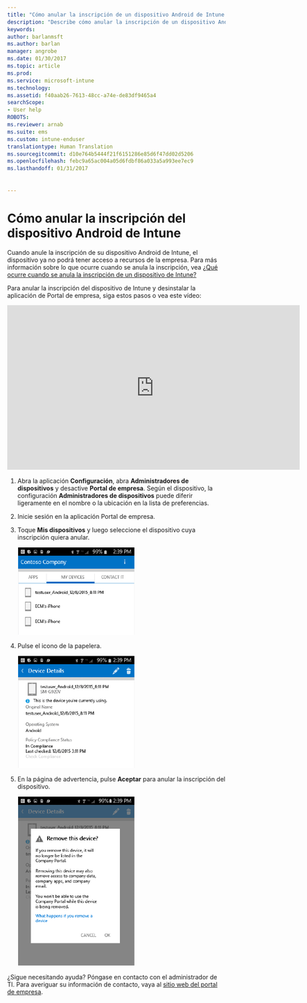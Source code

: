 ```yaml
---
title: "Cómo anular la inscripción de un dispositivo Android de Intune | Microsoft Docs"
description: "Describe cómo anular la inscripción de un dispositivo Android de Intune."
keywords: 
author: barlanmsft
ms.author: barlan
manager: angrobe
ms.date: 01/30/2017
ms.topic: article
ms.prod: 
ms.service: microsoft-intune
ms.technology: 
ms.assetid: f40aab26-7613-48cc-a74e-de83df9465a4
searchScope:
- User help
ROBOTS: 
ms.reviewer: arnab
ms.suite: ems
ms.custom: intune-enduser
translationtype: Human Translation
ms.sourcegitcommit: d10e764b5444f21f6151286e85d6f47dd02d5206
ms.openlocfilehash: febc9a65ac004a05d6fdbf86a033a5a993ee7ec9
ms.lasthandoff: 01/31/2017


---
```



# <a name="how-to-unenroll-your-android-device-from-intune"></a>Cómo anular la inscripción del dispositivo Android de Intune

Cuando anule la inscripción de su dispositivo Android de Intune, el dispositivo ya no podrá tener acceso a recursos de la empresa.  Para más información sobre lo que ocurre cuando se anula la inscripción, vea [¿Qué ocurre cuando se anula la inscripción de un dispositivo de Intune?](what-happens-if-you-unenroll-your-device-from-intune-android.md)

Para anular la inscripción del dispositivo de Intune y desinstalar la aplicación de Portal de empresa, siga estos pasos o vea este vídeo:

<iframe width="675" height="379" src="https://www.youtube.com/embed/K-Vi7lNfaMk" frameborder="0" allowfullscreen></iframe>

1. Abra la aplicación **Configuración**, abra **Administradores de dispositivos** y desactive **Portal de empresa**. Según el dispositivo, la configuración **Administradores de dispositivos** puede diferir ligeramente en el nombre o la ubicación en la lista de preferencias.

2.  Inicie sesión en la aplicación Portal de empresa.

3.  Toque **Mis dispositivos** y luego seleccione el dispositivo cuya inscripción quiera anular.

    ![Seleccione el dispositivo cuya inscripción desea anular.](./media/andr-1-my-devices-choose.png)

4.  Pulse el icono de la papelera.

    ![Pulse el icono de la papelera.](./media/andr-2-tap-trashcan.png)

5.  En la página de advertencia, pulse **Aceptar** para anular la inscripción del dispositivo.

    ![Quite el dispositivo.](./media/andr-3-warning-about-remove.png)

¿Sigue necesitando ayuda? Póngase en contacto con el administrador de TI. Para averiguar su información de contacto, vaya al [sitio web del portal de empresa](http://portal.manage.microsoft.com).


